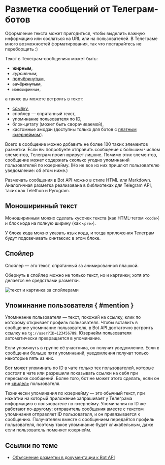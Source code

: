 # Разметка сообщений от Телеграм-ботов

Оформление текста может пригодиться, чтобы выделить важную информацию или сослаться на URL или на пользователей.
В Телеграме много возможностей форматирования, так что постарайтесь не переборщить :)

Текст в Телеграм-сообщениях может быть:

- **жирным,**
- _курсивным,_
- <u>подчёркнутым</u>,
- <del>зачёркнутым</del>,
- `моноширинным,`

а также вы можете встроить в текст:

- [ссылку](#),
- спойлер — спрятанный текст,
- упоминание пользователя по ID,
- блок-цитату (может быть сворачиваемой),
- кастомные эмодзи (доступны только для ботов с [платным юзернеймом](../dev/usernames)).

Всего в сообщение можно добавить не более 100 таких элементов разметки. Если вы попробуете отправить сообщение
с бо́льшим числом элементов, Телеграм проигнорирует лишние. 
Помимо этих элементов, сообщение может содержать сколько угодно упоминаний пользователей по юзернейму.
(Но не все из них пришлют пользователю уведомление: об этом ниже.)

Размечать сообщения в Bot API можно в стиле HTML или Markdown.
Аналогичная разметка реализована в библиотеках для Telegram API, таких как Telethon и Pyrogram.


## Моноширинный текст

Моноширинным можно сделать кусочек текста (как HTML-тегом `<code>`) и блок кода на полную ширину (как `<pre>`).

У блока кода можно указать язык кода, и тогда приложения Телеграм будут подсвечивать синтаксис в этом блоке.

## Спойлер

Спойлер — это текст, спрятанный за анимированной плашкой.

Обернуть в спойлер можно не только текст, но и картинки; хотя это делается не средствами разметки.

![текст и картинка за спойлерами](/pictures/book/spoilers.png)

## Упоминание пользователя { #mention }

Упоминание пользователя — текст, похожий на ссылку, клик по которому открывает профиль пользователя.
Чтобы вставить в сообщение упоминание пользователя, в Bot API достаточно встроить ссылку на `tg://user?ID=123456789`.
Юзернейм пользователя автоматически превращается в упоминание.

Если упомянуть в группе её участника, он получит уведомление. Если в сообщении больше пяти упоминаний, уведомления
получат только некоторые пять из них.

Бот может упоминать по ID в чате только тех пользователей, которые состоят в чате или разрешили показывать ссылки на себя при
пересылке сообщений.
Более того, бот не может этого сделать, если он не [«видел»](../chats/pm#seen-users) пользователя.

Технически упоминания по юзернейму — это обычный текст, при нажатии на который приложение запрашивает у Телеграма 
информацию о пользователе по юзернейму.
Упоминания по ID же работают по-другому: отправитель сообщения вместе с текстом упоминания отправляет ID пользователя,
и он привязывается к сообщению. Получателям вместе с сообщением передаётся профиль пользователя, 
поэтому такое упоминание будет кликабельным, даже если пользователь поменяет юзернейм.

## Ссылки по теме

- [Объяснение разметки в документации к Bot API](https://core.telegram.org/bots/api#formatting-options)
